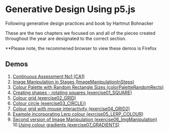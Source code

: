 # Generative Design Using p5.js 
Following generative design practices and book by Hartmut Bohnacker

These are the two chapters we focused on and all of the pieces created throughout the year are designated to the correct section.

**Please note, the recommened browser to view these demos is Firefox

## Demos

1. [Continuous Assessment No1 (CA1)](CA1/)
2. [Image Manipulation in Stages (ImageManipulationInSteps)](ImageManipulationInSteps/)
3. [Colour Palette with Random Rectangle Sizes (colorPaletteRandomRects)](colorPaletteRandomRects/)
4. [Creating shapes - rotating squares (exercise01_SQUARE)](exercise01_SQUARE/)
5. [Colour grid (exercise02_GRID)](exercise02_GRID/)
6. [Colour circle (exercise03_CIRCLE/)](exercise03_CIRCLE/)
7. [Colour grid with mouse interactivity (exercise04_GRID2)](exercise04_GRID2/)
8. [Example incorporating Lerp colour (exrcise05_LERP_COLOUR)](exrcise05_LERP_COLOUR/)
9. [Second version of Image Manipulation (exercise06_ImgManipulation)](exercise06_ImgManipulation/)
10.[Using colour gradients (exercise07_GRADIENTS)](exercise07_GRADIENTS/)


